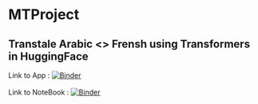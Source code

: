 # MTProject
## Transtale Arabic <> Frensh using Transformers in HuggingFace
Link to App : [![Binder](https://mybinder.org/badge_logo.svg)](https://mybinder.org/v2/gh/ABOUR123/mini-projet/main?urlpath=proxy/8501/)<br /><br />
Link to NoteBook : [![Binder](https://mybinder.org/badge_logo.svg)](https://mybinder.org/v2/gh/ABOUR123/mini-projet/HEAD?filepath=MTProjectusingHuggingFace.ipynb)<br /><br />

